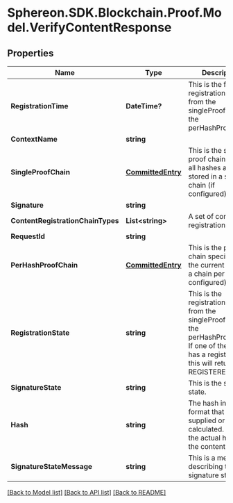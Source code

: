 # Sphereon.SDK.Blockchain.Proof.Model.VerifyContentResponse
## Properties

Name | Type | Description | Notes
------------ | ------------- | ------------- | -------------
**RegistrationTime** | **DateTime?** | This is the first registration time from the singleProofChain or the perHashProofChain | [optional] 
**ContextName** | **string** |  | 
**SingleProofChain** | [**CommittedEntry**](CommittedEntry.md) | This is the single proof chain where all hashes are stored in a single chain (if configured) | [optional] 
**Signature** | **string** |  | [optional] 
**ContentRegistrationChainTypes** | **List&lt;string&gt;** | A set of content registration targets | 
**RequestId** | **string** |  | [optional] 
**PerHashProofChain** | [**CommittedEntry**](CommittedEntry.md) | This is the proof chain specific for the current hash, so a chain per hash (if configured) | [optional] 
**RegistrationState** | **string** | This is the registration state from the singleProofChain or the perHashProofChain. If one of the chains has a registration this will return REGISTERED | [optional] 
**SignatureState** | **string** | This is the signature state. | [optional] 
**Hash** | **string** | The hash in HEX format that you supplied or that was calculated. This is the actual hash for the content | [optional] 
**SignatureStateMessage** | **string** | This is a message describing the signature state. | [optional] 

[[Back to Model list]](../README.md#documentation-for-models) [[Back to API list]](../README.md#documentation-for-api-endpoints) [[Back to README]](../README.md)


